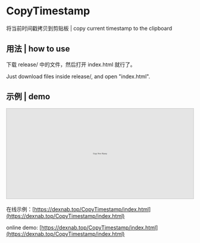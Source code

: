 # CopyTimestamp
将当前时间戳拷贝到剪贴板 | copy current timestamp to the clipboard

## 用法 | how to use

下载 release/ 中的文件，然后打开 index.html 就行了。

Just download files inside release/, and open "index.html".

## 示例 | demo

![demo picture](./demo-pic.png)

在线示例：[https://dexnab.top/CopyTimestamp/index.html](https://dexnab.top/CopyTimestamp/index.html)

online demo: [https://dexnab.top/CopyTimestamp/index.html](https://dexnab.top/CopyTimestamp/index.html)
